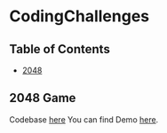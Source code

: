 # CodingChallenges

## Table of Contents

- [2048](#2048-game)




## 2048 Game
Codebase [here](/tree/master/2048)
You can find Demo [here](https://ajayy004.github.io/CodingChallenges/2048/build/).